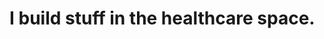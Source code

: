 # I build stuff in the healthcare space.

<!---
GauthierWillemse/GauthierWillemse is a ✨ special ✨ repository because its `README.md` (this file) appears on your GitHub profile.
You can click the Preview link to take a look at your changes.
--->
